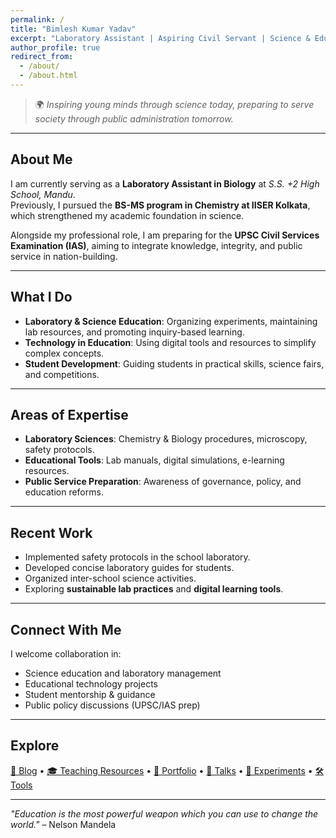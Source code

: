 ```yaml
---
permalink: /
title: "Bimlesh Kumar Yadav"
excerpt: "Laboratory Assistant | Aspiring Civil Servant | Science & Education Enthusiast"
author_profile: true
redirect_from: 
  - /about/
  - /about.html
---
```


> 🌍 *Inspiring young minds through science today, preparing to serve society through public administration tomorrow.*

---

## About Me  
I am currently serving as a **Laboratory Assistant in Biology** at *S.S. +2 High School, Mandu*.  
Previously, I pursued the **BS-MS program in Chemistry at IISER Kolkata**, which strengthened my academic foundation in science.  

Alongside my professional role, I am preparing for the **UPSC Civil Services Examination (IAS)**, aiming to integrate knowledge, integrity, and public service in nation-building.

---

## What I Do  

- **Laboratory & Science Education**: Organizing experiments, maintaining lab resources, and promoting inquiry-based learning.  
- **Technology in Education**: Using digital tools and resources to simplify complex concepts.  
- **Student Development**: Guiding students in practical skills, science fairs, and competitions.  

---

## Areas of Expertise  

- **Laboratory Sciences**: Chemistry & Biology procedures, microscopy, safety protocols.  
- **Educational Tools**: Lab manuals, digital simulations, e-learning resources.  
- **Public Service Preparation**: Awareness of governance, policy, and education reforms.  

---

## Recent Work  

- Implemented safety protocols in the school laboratory.  
- Developed concise laboratory guides for students.  
- Organized inter-school science activities.  
- Exploring **sustainable lab practices** and **digital learning tools**.  

---

## Connect With Me  

I welcome collaboration in:  
- Science education and laboratory management  
- Educational technology projects  
- Student mentorship & guidance  
- Public policy discussions (UPSC/IAS prep)  

---

## Explore  

[📖 Blog](/posts/) • [🎓 Teaching Resources](/teaching/) • [💼 Portfolio](/portfolio/) • [🎤 Talks](/talks/) • [🔬 Experiments](/lab-experiments/) • [🛠️ Tools](/educational-tools/)  

---

*"Education is the most powerful weapon which you can use to change the world."* – Nelson Mandela
